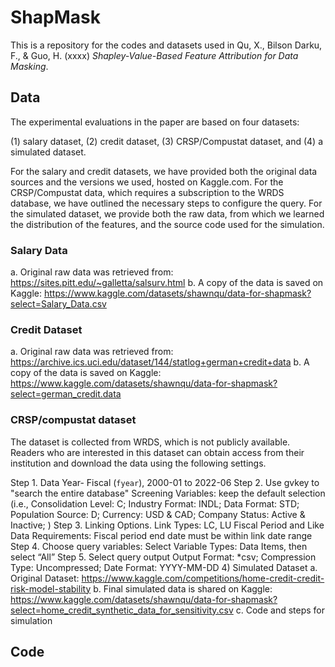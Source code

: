 # ShapMask
This is a repository for the codes and datasets used in Qu, X., Bilson Darku, F., \& Guo, H. (xxxx) *Shapley-Value-Based Feature Attribution for Data Masking*.

## Data
The experimental evaluations in the paper are based on four datasets: 

  (1) salary dataset, 
  (2) credit dataset, 
  (3) CRSP/Compustat dataset, and 
  (4) a simulated dataset. 
  
For the salary and credit datasets, we have provided both the original data sources and the versions we used, hosted on Kaggle.com. For the CRSP/Compustat data, which requires a subscription to the WRDS database, we have outlined the necessary steps to configure the query. For the simulated dataset, we provide both the raw data, from which we learned the distribution of the features, and the source code used for the simulation.

### Salary Data
  a. Original raw data was retrieved from:  https://sites.pitt.edu/~galletta/salsurv.html
  b. A copy of the data is saved on Kaggle: https://www.kaggle.com/datasets/shawnqu/data-for-shapmask?select=Salary_Data.csv 

### Credit Dataset
  a. Original raw data was retrieved from:  https://archive.ics.uci.edu/dataset/144/statlog+german+credit+data
  b. A copy of the data is saved on Kaggle: https://www.kaggle.com/datasets/shawnqu/data-for-shapmask?select=german_credit.data 

### CRSP/compustat dataset
The dataset is collected from WRDS, which is not publicly available. Readers who are interested in this dataset can obtain access from their institution and download the data using the following settings. 

  Step 1. Data Year- Fiscal (`fyear`), 2000-01 to 2022-06
  Step 2. Use gvkey to "search the entire database"
          Screening Variables: keep the default selection (i.e., Consolidation Level: C; Industry Format: INDL; Data Format: STD; Population Source: D; Currency: USD & CAD; Company Status: Active & Inactive; )
Step 3. Linking Options. 
Link Types: LC, LU
Fiscal Period and Like Data Requirements: Fiscal period end date must be within link date range
Step 4. Choose query variables:
Select Variable Types: Data Items, then select “All”
Step 5. Select query output
Output Format: *csv; Compression Type: Uncompressed; Date Format: YYYY-MM-DD
4)	Simulated Dataset
a.	Original Dataset: https://www.kaggle.com/competitions/home-credit-credit-risk-model-stability
b.	Final simulated data is shared on Kaggle: https://www.kaggle.com/datasets/shawnqu/data-for-shapmask?select=home_credit_synthetic_data_for_sensitivity.csv 
c.	Code and steps for simulation


## Code
